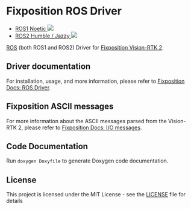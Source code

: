 # Fixposition ROS Driver

-   [ROS1 Noetic ![](./../../actions/workflows/build_test_ros.yml/badge.svg)](./../../actions/workflows/build_test_ros.yml)
-   [ROS2 Humble / Jazzy ![](./../../actions/workflows/build_test_ros2.yml/badge.svg)](./../../actions/workflows/build_test_ros2.yml)

[ROS](https://www.ros.org/) (both ROS1 and ROS2) Driver for [Fixposition Vision-RTK 2](https://www.fixposition.com/product).

## Driver documentation

For installation, usage, and more information, please refer to [Fixposition Docs: ROS Driver](https://docs.fixposition.com/fd/fixposition-ros-driver).

## Fixposition ASCII messages

For more information about the ASCII messages parsed from the Vision-RTK 2, please refer to [Fixposition Docs: I/O messages](https://docs.fixposition.com/fd/i-o-messages).

## Code Documentation

Run `doxygen Doxyfile` to generate Doxygen code documentation.

## License

This project is licensed under the MIT License - see the [LICENSE](LICENSE) file for details
